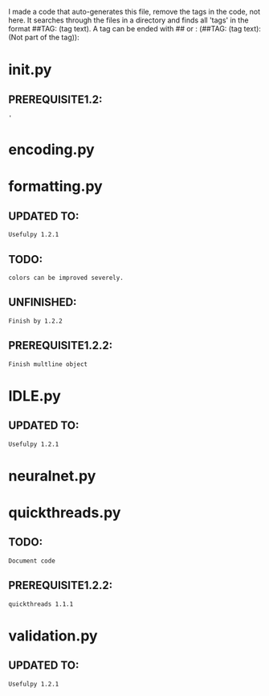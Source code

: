 I made a code that auto-generates this file, remove the tags in the code, not
here. It searches through the files in a directory and finds all 'tags' in the
format ##TAG: (tag text). A tag can be ended with ## or :
(##TAG: (tag text): (Not part of the tag)):


# __init__.py
## PREREQUISITE1.2:
    '

# encoding.py

# formatting.py
## UPDATED TO:
    Usefulpy 1.2.1
##  TODO:
    colors can be improved severely.
## UNFINISHED:
    Finish by 1.2.2
## PREREQUISITE1.2.2:
    Finish multline object

# IDLE.py
## UPDATED TO:
    Usefulpy 1.2.1

# neuralnet.py

# quickthreads.py
## TODO:
    Document code
## PREREQUISITE1.2.2:
    quickthreads 1.1.1

# validation.py
## UPDATED TO:
    Usefulpy 1.2.1

